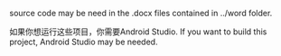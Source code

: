 source code may be need in the .docx files contained in ../word folder.

如果你想运行这些项目，你需要Android Studio.
If you want to build this project, Android Studio may be needed.